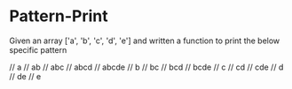 # Pattern-Print
Given an array ['a', 'b', 'c', 'd', 'e'] and written a function to print the below specific pattern

// a
// ab
// abc
// abcd
// abcde
// b
// bc
// bcd
// bcde
// c
// cd
// cde
// d
// de
// e

